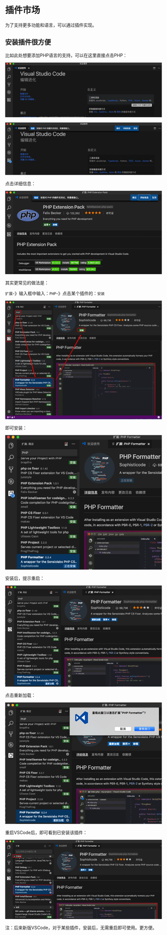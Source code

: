 # 插件市场

为了支持更多功能和语言，可以通过插件实现。

## 安装插件很方便

比如此处想要添加PHP语言的支持，可以在这里直接点击PHP：

![欢迎页点击PHP](../assets/img/welcome_click_php.png)

![出现提示安装PHP插件](../assets/img/notice_install_php_notice.png)

点击详细信息：

![显示PHP插件详情](../assets/img/show_php_plugin_info.png)

其实更常见的做法是：

`扩展`-》输入框中输入：`PHP`-》点击某个插件的：`安装`

![插件搜索点击安装](../assets/img/plugin_search_and_click_install.png)

即可安装：

![正在安装插件](../assets/img/installing_php_plugin.png)

安装后，提示重启：

![安装插件后提示重启](../assets/img/after_install_plugin_notice_reload.png)

点击重新加载：

![重载窗口](../assets/img/reload_window.png)

重启VSCode后，即可看到已安装该插件：

![重启后看到插件已安装](../assets/img/reloaded_see_installed_plugin.png)

注：后来新版VSCode，对于某些插件，安装后，无需重启即可使用。更方便。

